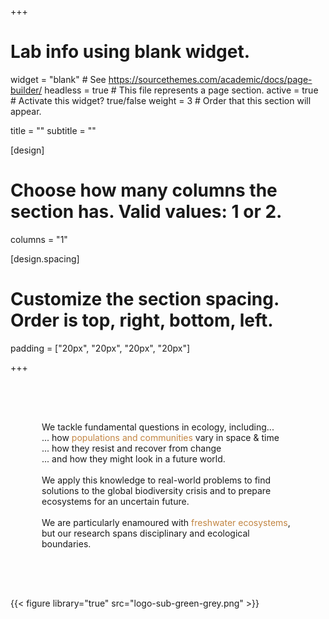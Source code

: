 +++
# Lab info using blank widget.
widget = "blank"  # See https://sourcethemes.com/academic/docs/page-builder/
headless = true  # This file represents a page section.
active = true  # Activate this widget? true/false
weight = 3  # Order that this section will appear.

title = ""
subtitle = ""

[design]
  # Choose how many columns the section has. Valid values: 1 or 2.
  columns = "1"

[design.spacing]
  # Customize the section spacing. Order is top, right, bottom, left.
  padding = ["20px", "20px", "20px", "20px"]
  
+++

<div class="container">
  <div class="row">


<div class="col-12 col-lg-8" style="padding:50px;"> 


We tackle fundamental questions in ecology, including...
<br>
... how <span style="color:#C28542">populations and communities</span> vary in space & time
<br>
... how they resist and recover from change
<br>
... and how they might look in a future world. 
<br>
<br>
We apply this knowledge to real-world problems to find solutions to the global biodiversity crisis and to prepare ecosystems for an uncertain future. 
<br>
<br>
We are particularly enamoured with <span style="color:#C28542">freshwater ecosystems</span>, but our research spans disciplinary and ecological boundaries. 

</div>

<div class="col-12 col-lg-4">

{{< figure library="true" src="logo-sub-green-grey.png" >}}

</div>

</div>
</div>


<!-- <span style="color:#285F75"><font size="20"><b>Tonkin </b>Lab</font></span> -->

<!-- <span style="color:#C28542"><font size="12">Population & Community Ecology</font></span> -->


